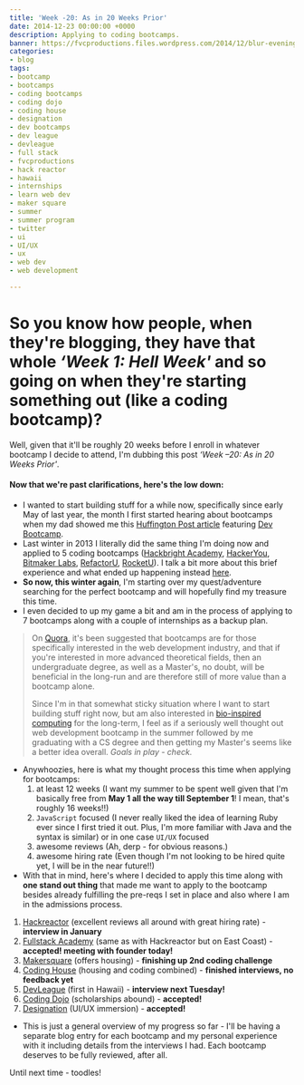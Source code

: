 ```yaml
---
title: 'Week -20: As in 20 Weeks Prior'
date: 2014-12-23 00:00:00 +0000
description: Applying to coding bootcamps.
banner: https://fvcproductions.files.wordpress.com/2014/12/blur-evening-sun-macbook-air-170.jpg
categories:
- blog
tags:
- bootcamp
- bootcamps
- coding bootcamps
- coding dojo
- coding house
- designation
- dev bootcamps
- dev league
- devleague
- full stack
- fvcproductions
- hack reactor
- hawaii
- internships
- learn web dev
- maker square
- summer
- summer program
- twitter
- ui
- UI/UX
- ux
- web dev
- web development

---
```

# So you know how people, when they're blogging, they have that whole _‘Week 1: Hell Week'_ and so going on when they're starting something out (like a coding bootcamp)?

Well, given that it'll be roughly 20 weeks before I enroll in whatever bootcamp I decide to attend, I'm dubbing this post _‘Week –20: As in 20 Weeks Prior'_.

#### Now that we're past clarifications, here's the low down:

* I wanted to start building stuff for a while now, specifically since early May of last year, the month I first started hearing about bootcamps when my dad showed me this [Huffington Post article](//www.huffingtonpost.com/2013/04/12/coding-bootcamp_n_3067005.html) featuring [Dev Bootcamp](//devbootcamp.com).
* Last winter in 2013 I literally did the same thing I'm doing now and applied to 5 coding bootcamps ([Hackbright Academy](//www.hackbrightacademy.com/), [HackerYou](//hackeryou.com/), [Bitmaker Labs](//bitmakerlabs.com), [RefactorU](//www.refactoru.com), [RocketU](//rocket-space.com "Rocket U")). I talk a bit more about this brief experience and what ended up happening instead [here](//fvcproductions.com/blog/2014/10/17/long-lighthearted-lists/#section-bootcamps).
* **So now, this winter again**, I'm starting over my quest/adventure searching for the perfect bootcamp and will hopefully find my treasure this time.
* I even decided to up my game a bit and am in the process of applying to 7 bootcamps along with a couple of internships as a backup plan.

> On [Quora](//qr.ae/znQtL), it's been suggested that bootcamps are for those specifically interested in the web development industry, and that if you're interested in more advanced theoretical fields, then an undergraduate degree, as well as a Master's, no doubt, will be beneficial in the long-run and are therefore still of more value than a bootcamp alone.
>
> Since I'm in that somewhat sticky situation where I want to start building stuff right now, but am also interested in [bio-inspired computing](//en.wikipedia.org/wiki/Bio-inspired_computing) for the long-term, I feel as if a seriously well thought out web development bootcamp in the summer followed by me graduating with a CS degree and then getting my Master's seems like a better idea overall. _Goals in play - check._

* Anywhoozies, here is what my thought process this time when applying for bootcamps:
  1. at least 12 weeks (I want my summer to be spent well given that I'm basically free from **May 1 all the way till September 1**! I mean, that's roughly 16 weeks!!)
  2. `JavaScript` focused (I never really liked the idea of learning Ruby ever since I first tried it out. Plus, I'm more familiar with Java and the syntax is similar) or in one case `UI/UX` focused
  3. awesome reviews (Ah, derp - for obvious reasons.)
  4. awesome hiring rate (Even though I'm not looking to be hired quite yet, I will be in the near future!!)
* With that in mind, here's where I decided to apply this time along with **one stand out thing** that made me want to apply to the bootcamp besides already fulfilling the pre-reqs I set in place and also where I am in the admissions process.

1. [Hackreactor](//www.hackreactor.com) (excellent reviews all around with great hiring rate) - **interview in January**
2. [Fullstack Academy](//www.fullstackacademy.com) (same as with Hackreactor but on East Coast) - **accepted! meeting with founder today!**
3. [Makersquare](//www.makersquare.com) (offers housing) - **finishing up 2nd coding challenge**
4. [Coding House](//codinghouse.co) (housing and coding combined) - **finished interviews, no feedback yet**
5. [DevLeague](//www.devleague.com) (first in Hawaii) - **interview next Tuesday!**
6. [Coding Dojo](//www.codingdojo.com) (scholarships abound) - **accepted!**
7. [Designation](//designation.io) (UI/UX immersion) - **accepted!**

* This is just a general overview of my progress so far - I'll be having a separate blog entry for each bootcamp and my personal experience with it including details from the interviews I had. Each bootcamp deserves to be fully reviewed, after all.

Until next time - toodles!
